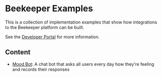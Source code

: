 # Beekeeper Examples
This is a collection of implementation examples that show how integrations to the Beekeeper platform can be built.

See the [Developer Portal](https://developers.beekeeper.io) for more information.

## Content
- [Mood Bot](mood-bot): A chat bot that asks all users every day how they're feeling and records their responses
